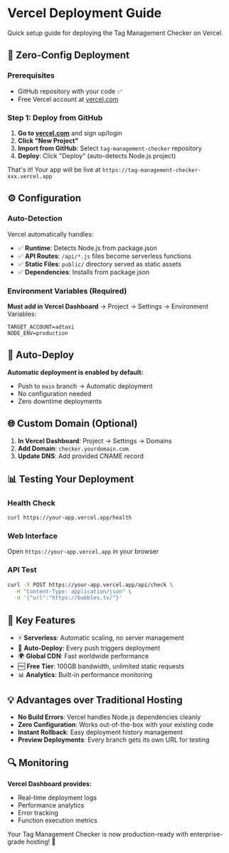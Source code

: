# Vercel Deployment Guide

Quick setup guide for deploying the Tag Management Checker on Vercel.

## 🚀 Zero-Config Deployment

### Prerequisites
- GitHub repository with your code ✅
- Free Vercel account at [vercel.com](https://vercel.com)

### Step 1: Deploy from GitHub

1. **Go to [vercel.com](https://vercel.com)** and sign up/login
2. **Click "New Project"**
3. **Import from GitHub**: Select `tag-management-checker` repository  
4. **Deploy**: Click "Deploy" (auto-detects Node.js project)

That's it! Your app will be live at `https://tag-management-checker-xxx.vercel.app`

## ⚙️ Configuration

### Auto-Detection
Vercel automatically handles:
- ✅ **Runtime**: Detects Node.js from package.json
- ✅ **API Routes**: `/api/*.js` files become serverless functions
- ✅ **Static Files**: `public/` directory served as static assets
- ✅ **Dependencies**: Installs from package.json

### Environment Variables (Required)
**Must add in Vercel Dashboard** → Project → Settings → Environment Variables:
```
TARGET_ACCOUNT=adtaxi
NODE_ENV=production
```

## 🔄 Auto-Deploy

**Automatic deployment is enabled by default:**
- Push to `main` branch → Automatic deployment
- No configuration needed
- Zero downtime deployments

## 🌐 Custom Domain (Optional)

1. **In Vercel Dashboard**: Project → Settings → Domains
2. **Add Domain**: `checker.yourdomain.com`  
3. **Update DNS**: Add provided CNAME record

## 📊 Testing Your Deployment

### Health Check
```bash
curl https://your-app.vercel.app/health
```

### Web Interface
Open `https://your-app.vercel.app` in your browser

### API Test
```bash
curl -X POST https://your-app.vercel.app/api/check \
  -H "Content-Type: application/json" \
  -d '{"url":"https://bubbles.tv/"}'
```

## 🎯 Key Features

- ⚡ **Serverless**: Automatic scaling, no server management
- 🔄 **Auto-Deploy**: Every push triggers deployment
- 🌍 **Global CDN**: Fast worldwide performance  
- 🆓 **Free Tier**: 100GB bandwidth, unlimited static requests
- 📊 **Analytics**: Built-in performance monitoring

## 💡 Advantages over Traditional Hosting

- **No Build Errors**: Vercel handles Node.js dependencies cleanly
- **Zero Configuration**: Works out-of-the-box with your existing code
- **Instant Rollback**: Easy deployment history management
- **Preview Deployments**: Every branch gets its own URL for testing

## 🔍 Monitoring

**Vercel Dashboard provides:**
- Real-time deployment logs
- Performance analytics
- Error tracking
- Function execution metrics

Your Tag Management Checker is now production-ready with enterprise-grade hosting! 🎉